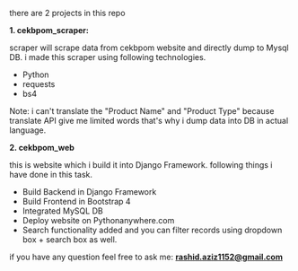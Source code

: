 there are 2 projects in this repo

**1. cekbpom_scraper:**

scraper will scrape data from cekbpom website and directly dump to Mysql DB. i made this scraper using following technologies.
- Python
- requests
- bs4

Note: i can't translate the "Product Name" and "Product Type" because translate API give me limited words that's why i dump data into DB in actual language.



**2. cekbpom_web**

this is website which i build it into Django Framework. following things i have done in this task.
- Build Backend in Django Framework
- Build Frontend in Bootstrap 4
- Integrated MySQL DB
- Deploy website on Pythonanywhere.com 
- Search functionality added and you can filter records using dropdown box + search box as well.


if you have any question feel free to ask me: **rashid.aziz1152@gmail.com**
 
